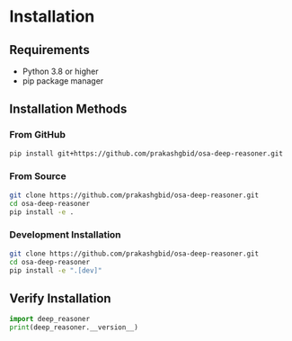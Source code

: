 # Installation

## Requirements

- Python 3.8 or higher
- pip package manager

## Installation Methods

### From GitHub

```bash
pip install git+https://github.com/prakashgbid/osa-deep-reasoner.git
```

### From Source

```bash
git clone https://github.com/prakashgbid/osa-deep-reasoner.git
cd osa-deep-reasoner
pip install -e .
```

### Development Installation

```bash
git clone https://github.com/prakashgbid/osa-deep-reasoner.git
cd osa-deep-reasoner
pip install -e ".[dev]"
```

## Verify Installation

```python
import deep_reasoner
print(deep_reasoner.__version__)
```

